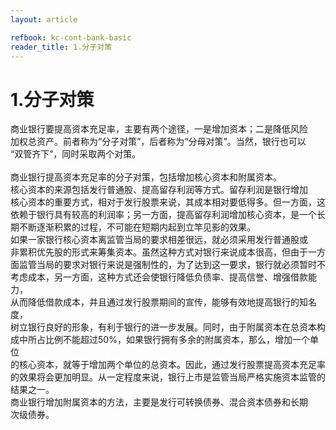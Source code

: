 ```yaml
---
layout: article

refbook: kc-cont-bank-basic
reader_title: 1.分子对策
---
```


# 1.分子对策
商业银行要提高资本充足率，主要有两个途径，一是增加资本；二是降低风险<br />
    加权总资产。前者称为“分子对策”，后者称为“分母对策”。当然，银行也可以<br />
    “双管齐下”，同时采取两个对策。<br />
    <br />
    商业银行提高资本充足率的分子对策，包括增加核心资本和附属资本。<br />
    核心资本的来源包括发行普通股、提高留存利润等方式。留存利润是银行增加<br />
    核心资本的重要方式，相对于发行股票来说，其成本相对要低得多。但一方面，这<br />
    依赖于银行具有较高的利润率；另一方面，提高留存利润增加核心资本，是一个长<br />
    期不断逐渐积累的过程，不可能在短期内起到立竿见影的效果。<br />
    如果一家银行核心资本离监管当局的要求相差很远，就必须采用发行普通股或<br />
    非累积优先股的形式来筹集资本。虽然这种方式对银行来说成本很高，但由于一方<br />
    面监管当局的要求对银行来说是强制性的，为了达到这一要求，银行就必须暂时不<br />
    考虑成本，另一方面，这种方式还会使银行降低负债率、提高信誉、增强借款能力，<br />
    从而降低借款成本，并且通过发行股票期间的宣传，能够有效地提高银行的知名度，<br />
    树立银行良好的形象，有利于银行的进一步发展。同时，由于附属资本在总资本构<br />
    成中所占比例不能超过50%，如果银行拥有多余的附属资本，那么，增加一个单位<br />
    的核心资本，就等于增加两个单位的总资本。因此，通过发行股票提高资本充足率<br />
    的效果将会更加明显。从一定程度来说，银行上市是监管当局严格实施资本监管的<br />
    结果之一。<br />
    商业银行增加附属资本的方法，主要是发行可转换债券、混合资本债券和长期<br />
  次级债券。
